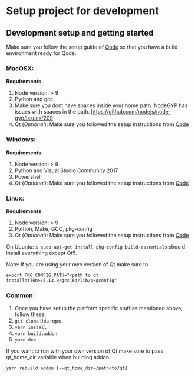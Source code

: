 # Setup project for development

## Development setup and getting started

Make sure you follow the setup guide of [Qode][qode_setup] so that you have a build environment ready for Qode.

### MacOSX:

**Requirements**

1. Node version: > 9
2. Python and gcc
3. Make sure you dont have spaces inside your home path. NodeGYP has issues with spaces in the path. https://github.com/nodejs/node-gyp/issues/209
4. Qt (_Optional_): Make sure you followed the setup instructions from [Qode][qode_setup]

### Windows:

**Requirements**

1. Node version: > 9
2. Python and Visual Studio Community 2017
3. Powershell
4. Qt (_Optional_): Make sure you followed the setup instructions from [Qode][qode_setup]

### Linux:

**Requirements**

1. Node version: > 9
2. Python, Make, GCC, pkg-config
3. Qt (_Optional_): Make sure you followed the setup instructions from [Qode][qode_setup]

On Ubuntu: `$ sudo apt-get install pkg-config build-essentials` should install everything except Qt5.

Note: If you are using your own version of Qt make sure to

`export PKG_CONFIG_PATH="<path to qt installation>/5.13.0/gcc_64/lib/pkgconfig"`

### Common:

1. Once you have setup the platform specific stuff as mentioned above, follow these:
2. `git clone` this repo.
3. `yarn install`
4. `yarn build:addon`
5. `yarn dev`

If you want to run with your own version of Qt make sure to pass qt_home_dir variable when building addon.

`yarn rebuild:addon [--qt_home_dir=/path/to/qt]`

[qode_setup]: https://github.com/nodegui/qode
